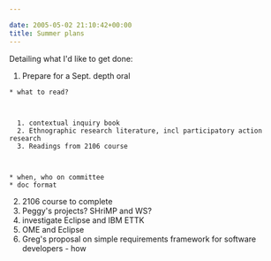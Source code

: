 ```yaml
---

date: 2005-05-02 21:10:42+00:00
title: Summer plans
---
```


Detailing what I'd like to get done:





  1. Prepare for a Sept. depth oral


    * what to read?



      1. contextual inquiry book
      2. Ethnographic research literature, incl participatory action research
      3. Readings from 2106 course



    * when, who on committee
    * doc format



  2. 2106 course to complete
  3. Peggy's projects?  SHriMP and WS?
  4. investigate Eclipse and IBM ETTK
  5. OME and Eclipse
  6. Greg's proposal on simple requirements framework for software developers - how


